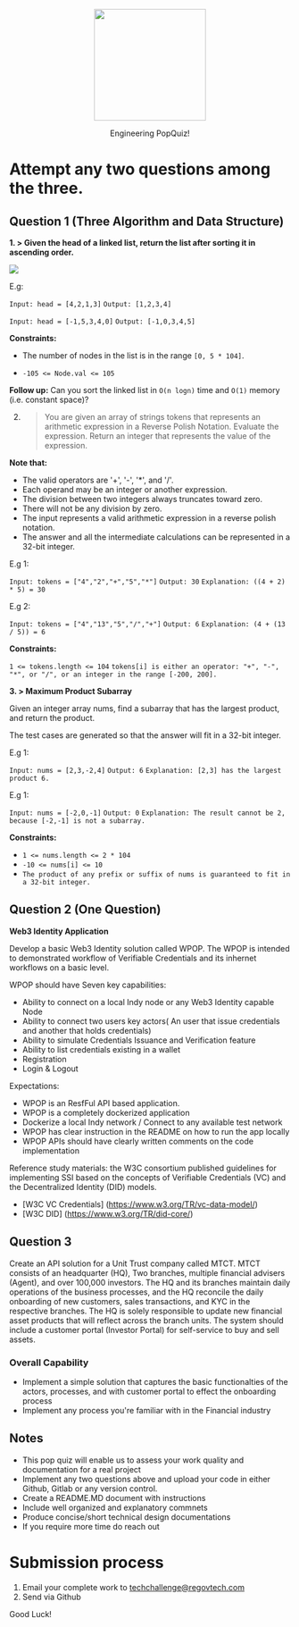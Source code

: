 <p align="center"> 
    <img src="https://regov-store.s3.ap-southeast-1.amazonaws.com/REGOV+Logo_CMYK.png" width="200" >
</p>

<p style="text-align: center;"> Engineering PopQuiz! </p>

# Attempt any two questions among the three.

## Question 1 (Three Algorithm and Data Structure)

**1. > Given the head of a linked list, return the list after sorting it in ascending order.**

<p align="Left"> 
    <img src="https://regov-store.s3.ap-southeast-1.amazonaws.com/link-list.png" >
</p>

E.g:

`Input: head = [4,2,1,3]`
`Output: [1,2,3,4]`

`Input: head = [-1,5,3,4,0]`
`Output: [-1,0,3,4,5]`

**Constraints:**

- The number of nodes in the list is in the range `[0, 5 * 104]`.

- `-105 <= Node.val <= 105`

**Follow up:** Can you sort the linked list in `O(n logn)` time and `O(1)` memory (i.e. constant space)?

2. > You are given an array of strings tokens that represents an arithmetic expression in a Reverse Polish Notation. Evaluate the expression. Return an integer that represents the value of the expression.

**Note that:**

- The valid operators are '+', '-', '*', and '/'.
- Each operand may be an integer or another expression.
- The division between two integers always truncates toward zero.
- There will not be any division by zero.
- The input represents a valid arithmetic expression in a reverse polish notation.
- The answer and all the intermediate calculations can be represented in a 32-bit integer.

E.g 1:

`Input: tokens = ["4","2","+","5","*"]`
`Output: 30`
`Explanation: ((4 + 2) * 5) = 30`

E.g 2:

`Input: tokens = ["4","13","5","/","+"]`
`Output: 6`
`Explanation: (4 + (13 / 5)) = 6`


**Constraints:**

`1 <= tokens.length <= 104`
`tokens[i] is either an operator: "+", "-", "*", or "/", or an integer in the range [-200, 200].`


**3. > Maximum Product Subarray**

Given an integer array nums, find a subarray that has the largest product, and return the product.

The test cases are generated so that the answer will fit in a 32-bit integer.

E.g 1:

`Input: nums = [2,3,-2,4]`
`Output: 6`
`Explanation: [2,3] has the largest product 6.`

E.g 1:

`Input: nums = [-2,0,-1]`
`Output: 0`
`Explanation: The result cannot be 2, because [-2,-1] is not a subarray.`

**Constraints:**

- `1 <= nums.length <= 2 * 104`
- `-10 <= nums[i] <= 10`
- `The product of any prefix or suffix of nums is guaranteed to fit in a 32-bit integer.`

## Question 2 (One Question)

**Web3 Identity Application**

<p> Develop a basic Web3 Identity solution called WPOP. The WPOP is intended to demonstrated workflow of Verifiable Credentials and its inhernet workflows on a basic level.<p/>

<p> WPOP should have Seven key capabilities: </p>

- Ability to connect on a local Indy node or any Web3 Identity capable Node
- Ability to connect two users key actors( An user that issue credentials and another that holds credentials) 
- Ability to simulate Credentials Issuance and Verification feature
- Ability to list credentials existing in a wallet
- Registration
- Login & Logout

<p> Expectations: </p>

- WPOP is an ResfFul API based application. 
- WPOP is a completely dockerized application
- Dockerize a local Indy network / Connect to any available test network
- WPOP has clear instruction in the README on how to run the app locally
- WPOP APIs should have clearly written comments on the code implementation

<p> Reference study materials: the W3C consortium published guidelines for implementing SSI based on the concepts of Verifiable Credentials (VC) and the Decentralized Identity (DID) models.  </p>

 - [W3C VC Credentials] (https://www.w3.org/TR/vc-data-model/)
 - [W3C DID] (https://www.w3.org/TR/did-core/)


## Question 3

Create an API solution for a Unit Trust company called MTCT. MTCT consists of an headquarter (HQ), Two branches, multiple financial advisers (Agent), and over 100,000 investors. The HQ and its branches maintain daily operations of the business processes, and the HQ reconcile the daily onboarding of new customers, sales transactions, and KYC in the respective branches. The HQ is solely responsible to update new financial asset products that will reflect across the branch units.
The system should include a customer portal (Investor Portal) for self-service to buy and sell assets.


### Overall Capability

- Implement a simple solution that captures the basic functionalties of the actors, processes, and with customer portal to effect the onboarding process
- Implement any process you're familiar with in the Financial industry


 ## Notes
  - This pop quiz will enable us to assess your work quality and documentation for a real project
  - Implement any two questions above and upload your code in either Github, Gitlab or any version control.
  - Create a README.MD document with instructions
  - Include well organized and explanatory commnets
  - Produce concise/short technical design documentations
  - If you require more time do reach out

# Submission process

1. Email your complete work to techchallenge@regovtech.com
2. Send via Github

Good Luck!